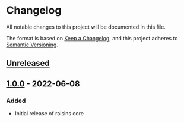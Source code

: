 # Changelog

All notable changes to this project will be documented in this file.

The format is based on [Keep a Changelog](https://keepachangelog.com/en/1.0.0/),
and this project adheres to [Semantic Versioning](https://semver.org/spec/v2.0.0.html).

## [Unreleased]

## [1.0.0] - 2022-06-08

### Added

- Initial release of raisins core

[unreleased]: https://github.com/saasquatch/raisins/compare/core@1.0.0...HEAD
[1.0.0]: https://github.com/saasquatch/raisins/releases/tag/core@1.0.0
